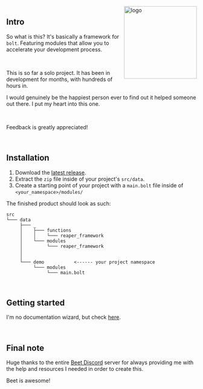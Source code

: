 <img align="right" src="https://raw.githubusercontent.com/reapermc/reaper_framework/master/logo.png" alt="logo" width="192">

## Intro
So what is this? It's basically a framework for `bolt`. Featuring modules that allow you to accelerate your development process.

&nbsp;

This is so far a solo project. It has been in development for months, with hundreds of hours in.

I would genuinely be the happiest person ever to find out it helped someone out there. I put my heart into this one.

&nbsp;

Feedback is greatly appreciated!

&nbsp;


## Installation

1. Download the [latest release](https://github.com/reapermc/reaper_framework/releases/latest).
2. Extract the `zip` file inside of your project's `src/data`.
3. Create a starting point of your project with a `main.bolt` file inside of `<your_namespace>/modules/`

The finished product should look as such:

```
src
└─── data
     ├─── _                          
     │    ├─── functions   
     │    │    └─── reaper_framework
     │    └─── modules
     │         └─── reaper_framework
     │
     │ 
     └─── demo           <------ your project namespace
          └─── modules
               └─── main.bolt
```

&nbsp;


## Getting started

I'm no documentation wizard, but check [here](https://github.com/ArcticYeti/test/blob/master/docs.md).

&nbsp;


## Final note

Huge thanks to the entire [Beet Discord](https://discord.gg/98MdSGMm8j) server for always providing me with the help and resources I needed in order to create this.

Beet is awesome!

